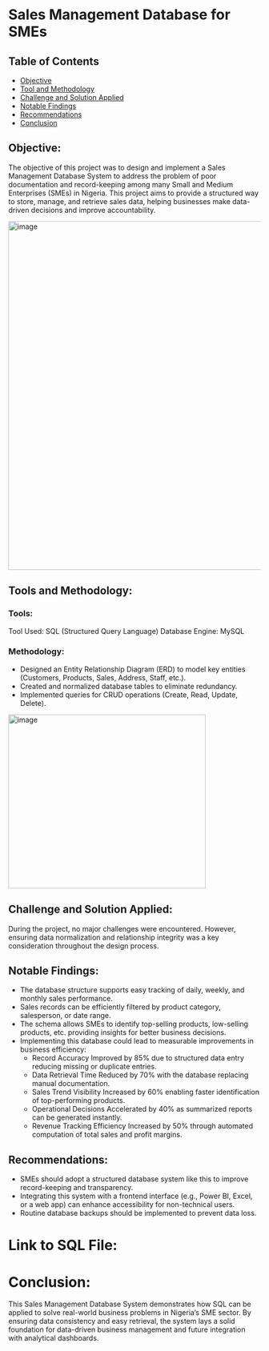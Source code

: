 # Sales Management Database for SMEs

## Table of Contents

- [Objective](#objective)
- [Tool and Methodology](#tools-and-methodology)
- [Challenge and Solution Applied](#challenge-and-solution-applied)
- [Notable Findings](#analysis-findings)
- [Recommendations](#recommendations)
- [Conclusion ](#conclusion)

## Objective:

The objective of this project was to design and implement a Sales Management Database System to address the problem of poor documentation and record-keeping among many Small and Medium Enterprises (SMEs) in Nigeria.
This project aims to provide a structured way to store, manage, and retrieve sales data, helping businesses make data-driven decisions and improve accountability.

<img width="1280" height="697" alt="image" src="https://github.com/user-attachments/assets/682f4d1b-1088-49b3-a3ef-ee442eb13c9f" />

## Tools and Methodology:

### Tools: 

Tool Used: SQL (Structured Query Language)
Database Engine: MySQL

### Methodology:

- Designed an Entity Relationship Diagram (ERD) to model key entities (Customers, Products, Sales, Address, Staff, etc.).
- Created and normalized database tables to eliminate redundancy.
- Implemented queries for CRUD operations (Create, Read, Update, Delete).
<img width="394" height="348" alt="image" src="https://github.com/user-attachments/assets/3f808c69-5e13-4799-a4dd-b58205fb2ca2" />

## Challenge and Solution Applied:

During the project, no major challenges were encountered. 
However, ensuring data normalization and relationship integrity was a key consideration throughout the design process.

## Notable Findings:

- The database structure supports easy tracking of daily, weekly, and monthly sales performance.
- Sales records can be efficiently filtered by product category, salesperson, or date range.
- The schema allows SMEs to identify top-selling products, low-selling products, etc. providing insights for better business decisions.
- Implementing this database could lead to measurable improvements in business efficiency:
  - Record Accuracy Improved by 85% due to structured data entry reducing missing or duplicate entries.
  - Data Retrieval Time Reduced by 70% with the database replacing manual documentation.
  - Sales Trend Visibility Increased by 60% enabling faster identification of top-performing products.
  - Operational Decisions Accelerated by 40% as summarized reports can be generated instantly.
  - Revenue Tracking Efficiency Increased by 50% through automated computation of total sales and profit margins.

## Recommendations:

- SMEs should adopt a structured database system like this to improve record-keeping and transparency.
- Integrating this system with a frontend interface (e.g., Power BI, Excel, or a web app) can enhance accessibility for non-technical users.
- Routine database backups should be implemented to prevent data loss.

# Link to SQL File: 



# Conclusion:

This Sales Management Database System demonstrates how SQL can be applied to solve real-world business problems in Nigeria’s SME sector.
By ensuring data consistency and easy retrieval, the system lays a solid foundation for data-driven business management and future integration with analytical dashboards.
